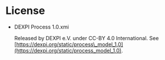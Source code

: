 # License

- DEXPI Process 1.0.xmi

  Released by DEXPI e.V. under CC-BY 4.0 International. See [https://dexpi.org/static/process\_model_1.0](https://dexpi.org/static/process_model_1.0).